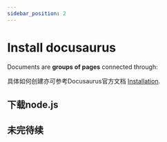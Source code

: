 ```yaml
---
sidebar_position: 2
---
```


# Install docusaurus

Documents are **groups of pages** connected through:

具体如何创建亦可参考Docusaurus官方文档 [Installation](https://docusaurus.io/docs/installation).

## 下载node.js

## 未完待续